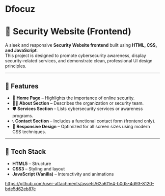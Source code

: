 # Dfocuz
# 🔐 Security Website (Frontend)

A sleek and responsive **Security Website frontend** built using **HTML, CSS, and JavaScript**.  
This project is designed to promote cybersecurity awareness, display security-related services, and demonstrate clean, professional UI design principles.

---

## 🚀 Features

- 🧭 **Home Page** – Highlights the importance of online security.  
- 🧑‍💻 **About Section** – Describes the organization or security team.  
- 🛡️ **Services Section** – Lists cybersecurity services or awareness programs.   
- 📞 **Contact Section** – Includes a functional contact form (frontend only).  
- 📱 **Responsive Design** – Optimized for all screen sizes using modern CSS techniques.

---

## 🧠 Tech Stack

- **HTML5** – Structure  
- **CSS3** – Styling and layout  
- **JavaScript (Vanilla)** – Interactivity and animations








https://github.com/user-attachments/assets/62a6f1e4-b0d5-4d93-8120-bde5d62eb87c



